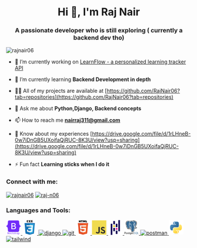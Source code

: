 <h1 align="center">Hi 👋, I'm Raj Nair</h1>
<h3 align="center">A passionate developer who is still exploring ( currently a backend dev tho)</h3>

<p align="left"> <img src="https://komarev.com/ghpvc/?username=rajnair06&label=Profile%20views&color=0e75b6&style=flat" alt="rajnair06" /> </p>

- 🔭 I’m currently working on [LearnFlow - a personalized learning tracker API ](https://github.com/RajNair06/learnflow-backend)

- 🌱 I’m currently learning **Backend Development in depth**

- 👨‍💻 All of my projects are available at [https://github.com/RajNair06?tab=repositories](https://github.com/RajNair06?tab=repositories)

- 💬 Ask me about **Python,Django, Backend concepts**

- 📫 How to reach me **nairraj311@gmail.com**

- 📄 Know about my experiences [https://drive.google.com/file/d/1rLHneB-0w7iDnGB5UXoifaQjRUC-8K3U/view?usp=sharing](https://drive.google.com/file/d/1rLHneB-0w7iDnGB5UXoifaQjRUC-8K3U/view?usp=sharing)

- ⚡ Fun fact **Learning sticks when I do it**

<h3 align="left">Connect with me:</h3>
<p align="left">
<a href="https://twitter.com/rajnair06" target="blank"><img align="center" src="https://raw.githubusercontent.com/rahuldkjain/github-profile-readme-generator/master/src/images/icons/Social/twitter.svg" alt="rajnair06" height="30" width="40" /></a>
<a href="https://linkedin.com/in/raj-n06" target="blank"><img align="center" src="https://raw.githubusercontent.com/rahuldkjain/github-profile-readme-generator/master/src/images/icons/Social/linked-in-alt.svg" alt="raj-n06" height="30" width="40" /></a>
</p>

<h3 align="left">Languages and Tools:</h3>
<p align="left"> <a href="https://getbootstrap.com" target="_blank" rel="noreferrer"> <img src="https://raw.githubusercontent.com/devicons/devicon/master/icons/bootstrap/bootstrap-plain-wordmark.svg" alt="bootstrap" width="40" height="40"/> </a> <a href="https://www.w3schools.com/css/" target="_blank" rel="noreferrer"> <img src="https://raw.githubusercontent.com/devicons/devicon/master/icons/css3/css3-original-wordmark.svg" alt="css3" width="40" height="40"/> </a> <a href="https://www.djangoproject.com/" target="_blank" rel="noreferrer"> <img src="https://cdn.worldvectorlogo.com/logos/django.svg" alt="django" width="40" height="40"/> </a> <a href="https://git-scm.com/" target="_blank" rel="noreferrer"> <img src="https://www.vectorlogo.zone/logos/git-scm/git-scm-icon.svg" alt="git" width="40" height="40"/> </a> <a href="https://www.w3.org/html/" target="_blank" rel="noreferrer"> <img src="https://raw.githubusercontent.com/devicons/devicon/master/icons/html5/html5-original-wordmark.svg" alt="html5" width="40" height="40"/> </a> <a href="https://developer.mozilla.org/en-US/docs/Web/JavaScript" target="_blank" rel="noreferrer"> <img src="https://raw.githubusercontent.com/devicons/devicon/master/icons/javascript/javascript-original.svg" alt="javascript" width="40" height="40"/> </a> <a href="https://pandas.pydata.org/" target="_blank" rel="noreferrer"> <img src="https://raw.githubusercontent.com/devicons/devicon/2ae2a900d2f041da66e950e4d48052658d850630/icons/pandas/pandas-original.svg" alt="pandas" width="40" height="40"/> </a> <a href="https://www.postgresql.org" target="_blank" rel="noreferrer"> <img src="https://raw.githubusercontent.com/devicons/devicon/master/icons/postgresql/postgresql-original-wordmark.svg" alt="postgresql" width="40" height="40"/> </a> <a href="https://postman.com" target="_blank" rel="noreferrer"> <img src="https://www.vectorlogo.zone/logos/getpostman/getpostman-icon.svg" alt="postman" width="40" height="40"/> </a> <a href="https://www.python.org" target="_blank" rel="noreferrer"> <img src="https://raw.githubusercontent.com/devicons/devicon/master/icons/python/python-original.svg" alt="python" width="40" height="40"/> </a> <a href="https://tailwindcss.com/" target="_blank" rel="noreferrer"> <img src="https://www.vectorlogo.zone/logos/tailwindcss/tailwindcss-icon.svg" alt="tailwind" width="40" height="40"/> </a> </p>

